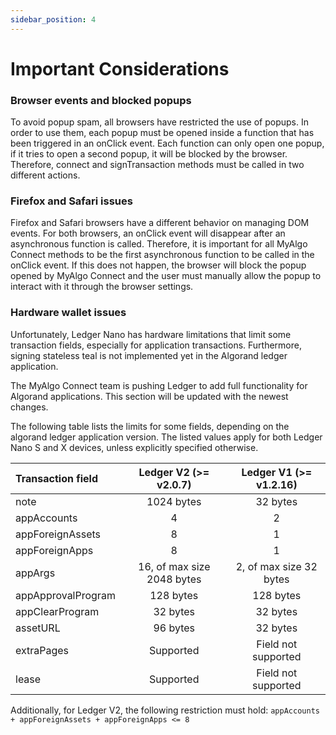 ```yaml
---
sidebar_position: 4
---
```


# Important Considerations

### Browser events and blocked popups

To avoid popup spam, all browsers have restricted the use of popups. In order to use them, each popup must be opened inside a function that has been triggered in an onClick event. Each function can only open one popup, if it tries to open a second popup, it will be blocked by the browser. Therefore, connect and signTransaction methods must be called in two different actions.

### Firefox and Safari issues

Firefox and Safari browsers have a different behavior on managing DOM events. For both browsers, an onClick event will disappear after an asynchronous function is called. Therefore, it is important for all MyAlgo Connect methods to be the first asynchronous function to be called in the onClick event. If this does not happen, the browser will block the popup opened by MyAlgo Connect and the user must manually allow the popup to interact with it through the browser settings.

### Hardware wallet issues

Unfortunately, Ledger Nano has hardware limitations that limit some transaction fields, especially for application transactions. Furthermore, signing stateless teal is not implemented yet in the Algorand ledger application.

The MyAlgo Connect team is pushing Ledger to add full functionality for Algorand applications. This section will be updated with the newest changes.

The following table lists the limits for some fields, depending on the algorand ledger application version. The listed values apply for both Ledger Nano S and X devices, unless explicitly specified otherwise.

<center>

| Transaction field   | Ledger V2 (>= v2.0.7)      | Ledger V1 (>= v1.2.16)    |
| :---                | :----:                     |   :----:                  |
| note                | 1024 bytes                 |  32 bytes                 |
| appAccounts         | 4                          |   2                       |
| appForeignAssets    | 8                          |   1                       |
| appForeignApps      | 8                          |   1                       |
| appArgs             | 16, of max size 2048 bytes |   2, of max size 32 bytes |
| appApprovalProgram  | 128 bytes                  | 128 bytes                 |
| appClearProgram     | 32 bytes                   | 32 bytes                  |
| assetURL            | 96 bytes                   | 32 bytes                  |
| extraPages          | Supported                  |  Field not supported      |
| lease               | Supported                  |  Field not supported      |

</center>

Additionally, for Ledger V2, the following restriction must hold: `appAccounts + appForeignAssets + appForeignApps <= 8`